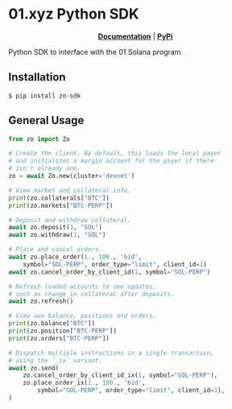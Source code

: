 # 01.xyz Python SDK

<p align="center">
<b><a href="https://01protocol.github.io/zo-sdk-py/">Documentation</a></b>
|
<b><a href="https://pypi.org/project/zo-sdk/">PyPi</a></b>
</p>

Python SDK to interface with the 01 Solana program.

## Installation

```
$ pip install zo-sdk
```

## General Usage

```python
from zo import Zo

# Create the client. By default, this loads the local payer
# and initializes a margin account for the payer if there
# isn't already one.
zo = await Zo.new(cluster='devnet')

# View market and collateral info.
print(zo.collaterals["BTC"])
print(zo.markets["BTC-PERP"])

# Deposit and withdraw collateral.
await zo.deposit(1, "SOL")
await zo.withdraw(1, "SOL")

# Place and cancel orders.
await zo.place_order(1., 100., 'bid',
    symbol="SOL-PERP", order_type="limit", client_id=1)
await zo.cancel_order_by_client_id(1, symbol="SOL-PERP")

# Refresh loaded accounts to see updates,
# such as change in collateral after deposits.
await zo.refresh()

# View own balance, positions and orders.
print(zo.balance["BTC"])
print(zo.position["BTC-PERP"])
print(zo.orders["BTC-PERP"])

# Dispatch multiple instructions in a single transaction,
# using the `_ix` variant.
await zo.send(
    zo.cancel_order_by_client_id_ix(1, symbol="SOL-PERP"),
    zo.place_order_ix(1., 100., 'bid',
        symbol="SOL-PERP", order_type="limit", client_id=1),
)
```
